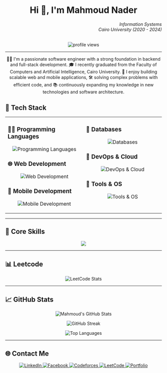 <h1 align="center">Hi 👋, I'm Mahmoud Nader</h1>

<h6 align="right">  
  <i>Information Systems<br/>Cairo University (2020 - 2024)</i>
</h6>

<p align="center">
  <img src="https://visitor-badge.laobi.icu/badge?page_id=mahmoudnader150.mahmoudnader150" alt="profile views" />
</p>

---
<p align="center">
  👨‍💻 I'm a passionate software engineer with a strong foundation in backend and full-stack development. 🎓 I recently graduated from the Faculty of Computers and Artificial Intelligence, Cairo University. 🚀 I enjoy building scalable web and mobile applications, 🛠️ solving complex problems with efficient code, and 📚 continuously expanding my knowledge in new technologies and software architecture.
</p>

<h2 align="left">🚀 Tech Stack</h2>

<table>
  <tr>
    <td valign="top" width="50%">

### 👨‍💻 Programming Languages
<p align="center">
  <img src="https://skillicons.dev/icons?i=java,cpp,python,cs,dart,kotlin,js,ts" alt="Programming Languages" />
</p>

### 🌐 Web Development
<p align="center">
  <img src="https://skillicons.dev/icons?i=html,css,react,nextjs,ts,nodejs,spring,django,dotnet" alt="Web Development" />
</p>

### 📱 Mobile Development
<p align="center">
  <img src="https://skillicons.dev/icons?i=flutter,androidstudio,kotlin" alt="Mobile Development" />
</p>

</td>
<td valign="top" width="50%">

### 💾 Databases
<p align="center">
  <img src="https://skillicons.dev/icons?i=mysql,mongodb,postgres" alt="Databases" />
</p>

### 🐳 DevOps & Cloud
<p align="center">
  <img src="https://skillicons.dev/icons?i=docker,kubernetes" alt="DevOps & Cloud" />
</p>

### 🧰 Tools & OS
<p align="center">
  <img src="https://skillicons.dev/icons?i=linux,git,github,idea,clion,neovim,vscode,postman,figma" alt="Tools & OS" />
</p>

</td>
  </tr>
</table>

---

<h2 align="left">🎯 Core Skills</h2>
<p align="center">
  <img src="https://readme-typing-svg.herokuapp.com?font=Fira+Code&pause=1000&color=36BCF7&center=true&width=550&lines=Full-Stack+Web+%26+Mobile+Development;Backend+Development+%7C+Spring+Boot+%7C+.Net;Problem+solving+%7C+DSA" />
</p>

---

<h2 align="left">📊 Leetcode </h2>
<p align="center">
  <img src="https://leetcard.jacoblin.cool/mahmoudnader?theme=dark&font=Fira+Code&ext=contest" alt="LeetCode Stats" />
</p>

---

<h2 align="left">📈 GitHub Stats</h2>
<p align="center">
  <img src="https://github-readme-stats.vercel.app/api?username=mahmoudnader150&show_icons=true&theme=github_dark&hide_border=true" alt="Mahmoud's GitHub Stats" />
</p>
<p align="center">
  <img src="https://github-readme-streak-stats.herokuapp.com/?user=mahmoudnader150&theme=github-dark-blue&hide_border=true" alt="GitHub Streak" />
</p>
<p align="center">
  <img src="https://github-readme-stats.vercel.app/api/top-langs/?username=mahmoudnader150&layout=compact&theme=github_dark&hide_border=true" alt="Top Languages" />
</p>

---

<h2 align="left">🌐 Contact Me</h2>
<p align="center">  
  <a href="https://linkedin.com/in/mahmoud-nader-112483228" target="_blank">
    <img src="https://img.shields.io/badge/LinkedIn-0077B5?style=for-the-badge&logo=linkedin&logoColor=white" alt="LinkedIn" />
  </a>  
  <a href="https://facebook.com/mahmoudnader.midonader" target="_blank">
    <img src="https://img.shields.io/badge/Facebook-1877F2?style=for-the-badge&logo=facebook&logoColor=white" alt="Facebook" />
  </a>  
  <a href="https://codeforces.com/profile/_nader" target="_blank">
    <img src="https://img.shields.io/badge/Codeforces-1F8ACB?style=for-the-badge&logo=codeforces&logoColor=white" alt="Codeforces" />
  </a>  
  <a href="https://leetcode.com/u/mahmoudnader/" target="_blank">
    <img src="https://img.shields.io/badge/LeetCode-FFA116?style=for-the-badge&logo=leetcode&logoColor=black" alt="LeetCode" />
  </a>
  <a href="https://mahmoudnader150.github.io/engineer-story-hub/" target="_blank">
    <img src="https://img.shields.io/badge/Portfolio-1A1A1A?style=for-the-badge&logo=github&logoColor=white" alt="Portfolio" />
  </a>
</p>
